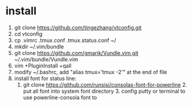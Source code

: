 
# install
1. git clone https://github.com/tingezhang/vtconfig.git
2. cd vtconfig
3. cp .vimrc .tmux.conf .tmux.status.conf ~/
4. mkdir ~/.vim/bundle
5. git clone https://github.com/gmarik/Vundle.vim.git ~/.vim/bundle/Vundle.vim
6. vim +PluginInstall +qall
7.  modify ~/.bashrc, add "alias tmux='tmux -2'" at the end of file
8. install font for status line:
    1. git clone https://github.com/runsisi/consolas-font-for-powerline
        2. put all font into system font directory
            3. config putty or terminal to use powerline-consola font to

